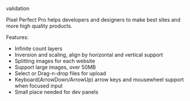 
validation

Pixel Perfect Pro helps developers and designers 
to make best sites and more high quality products.

Features:
* Infinite count layers
* Inversion and scaling, align by horizontal and vertical support
* Splitting images for each website
* Support large images, over 50MB
* Select or Drag-n-drop files for upload
* Keyboard(ArrowDown/ArrowUp) arrow keys and mousewheel support when focused input
* Small place needed for dev panels